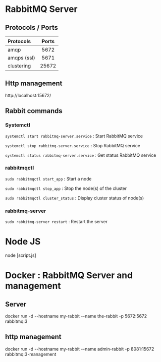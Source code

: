 # RabbitMQ Server

## Protocols / Ports

| Protocols         | Ports         | 
| :-------------    |:-------------:|
| amqp              | 5672          |
| amqps (ssl)       | 5671          |
| clustering        | 25672         |


## Http management
http://localhost:15672/

## Rabbit commands

### Systemctl

`systemctl start rabbitmq-server.service` : Start RabbitMQ service

`systemctl stop rabbitmq-server.service` : Stop RabbitMQ service

`systemctl status rabbitmq-server.service` : Get status RabbitMQ service


### rabbitmqctl
`sudo rabbitmqctl start_app` : Start a node

`sudo rabbitmqctl stop_app` : Stop the node(s) of the cluster

`sudo rabbitmqctl cluster_status` : Display cluster status of node(s)


### rabbitmq-server
`sudo rabbitmq-server restart` : Restart the server


# Node JS
node [script.js]


# Docker : RabbitMQ Server and management 

## Server 
docker run -d --hostname my-rabbit --name the-rabbit -p 5672:5672 rabbitmq:3

## http management
docker run -d --hostname my-rabbit --name admin-rabbit -p 8081:15672 rabbitmq:3-management
